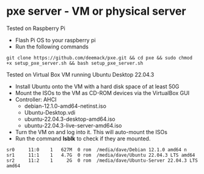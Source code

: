 # pxe server - VM or physical server

Tested on Raspberry Pi
- Flash Pi OS to your raspberry pi
- Run the following commands
```
git clone https://github.com/deemack/pxe.git && cd pxe && sudo chmod +x setup_pxe_server.sh && bash setup_pxe_server.sh
```

Tested on Virtual Box VM running Ubuntu Desktop 22.04.3
- Install Ubuntu onto the VM with a hard disk space of at least 50G
- Mount the ISOs to the VM as CD-ROM devices via the VirtualBox GUI
- Controller: AHCI  
  - debian-12.1.0-amd64-netinst.iso
  - Ubuntu-Desktop.vdi
  - ubuntu-22.04.3-desktop-amd64.iso
  - ubuntu-22.04.3-live-server-amd64.iso
- Turn the VM on and log into it. This will auto-mount the ISOs
- Run the command **lsblk** to check if they are mounted.
````
sr0     11:0    1   627M  0 rom  /media/dave/Debian 12.1.0 amd64 n
sr1     11:1    1   4.7G  0 rom  /media/dave/Ubuntu 22.04.3 LTS amd64
sr2     11:2    1     2G  0 rom  /media/dave/Ubuntu-Server 22.04.3 LTS amd64
````
